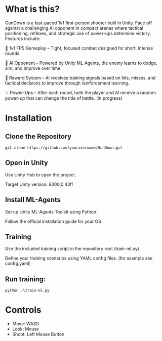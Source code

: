 ﻿# What is this?

GunDown is a fast-paced 1v1 first-person shooter built in Unity. Face off against a challenging AI opponent in compact arenas where tactical positioning, reflexes, and strategic use of power-ups determine victory.
Features include:

🔫 1v1 FPS Gameplay – Tight, focused combat designed for short, intense rounds.

🤖 AI Opponent – Powered by Unity ML-Agents, the enemy learns to dodge, aim, and improve over time.

🧠 Reward System – AI receives training signals based on hits, misses, and tactical decisions to improve through reinforcement learning.

💥 Power-Ups – After each round, both the player and AI receive a random power-up that can change the tide of battle. (in progress)


# Installation

## Clone the Repository

`git clone https://github.com/yourusername/GunDown.git`

## Open in Unity

Use Unity Hub to open the project.

Target Unity version: 6000.0.43f1

## Install ML-Agents

Set up Unity ML-Agents Toolkit using Python.

Follow the official installation guide for your OS.

## Training

Use the included training script in the repository root (train-ml.py)

Define your training scenarios using YAML config files. (for example see config.yaml)

## Run training:

`python .\train-ml.py`


# Controls
- Move:	WASD
- Look:	Mouse
- Shoot: Left Mouse Button
